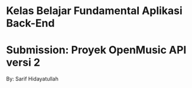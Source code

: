 # Kelas Belajar Fundamental Aplikasi Back-End

# Submission: Proyek OpenMusic API versi 2

By: Sarif Hidayatullah
